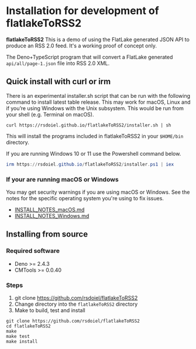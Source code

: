# Installation for development of **flatlakeToRSS2**

**flatlakeToRSS2** This is a demo of using the FlatLake generated JSON API to
produce an RSS 2.0 feed. It's a working proof of concept only.

The Deno+TypeScript program that will convert a FlatLake generated
`api/all/page-1.json` file into RSS 2.0 XML.

## Quick install with curl or irm

There is an experimental installer.sh script that can be run with the following
command to install latest table release. This may work for macOS, Linux and if
you’re using Windows with the Unix subsystem. This would be run from your shell
(e.g. Terminal on macOS).

```shell
curl https://rsdoiel.github.io/flatlakeToRSS2/installer.sh | sh
```

This will install the programs included in flatlakeToRSS2 in your `$HOME/bin`
directory.

If you are running Windows 10 or 11 use the Powershell command below.

```ps1
irm https://rsdoiel.github.io/flatlakeToRSS2/installer.ps1 | iex
```

### If your are running macOS or Windows

You may get security warnings if you are using macOS or Windows. See the notes
for the specific operating system you're using to fix issues.

- [INSTALL_NOTES_macOS.md](INSTALL_NOTES_macOS.md)
- [INSTALL_NOTES_Windows.md](INSTALL_NOTES_Windows.md)

## Installing from source

### Required software

- Deno &gt;&#x3D; 2.4.3
- CMTools &gt;&#x3D; 0.0.40

### Steps

1. git clone https://github.com/rsdoiel/flatlakeToRSS2
2. Change directory into the `flatlakeToRSS2` directory
3. Make to build, test and install

```shell
git clone https://github.com/rsdoiel/flatlakeToRSS2
cd flatlakeToRSS2
make
make test
make install
```
